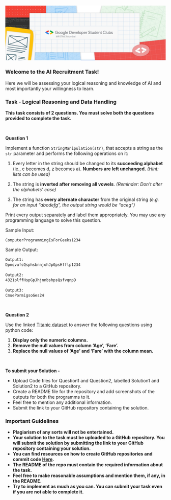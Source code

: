 ![](https://raw.githubusercontent.com/GDSC-NMIMS-MPSTME-Mumbai/AI-Recruitment-Task-22/main/GDSC%20MPSTME%20logo.png)
### Welcome to the AI Recruitment Task!

Here we will be assessing your logical reasoning and knowledge of AI and most importantly your willingness to learn. 

### Task - Logical Reasoning and Data Handling

**This task consists of 2 questions. You must solve both the questions provided to complete the task.**

<br/>

**Question 1**

Implement a function `StringManipulation(str)`, that accepts a string as the `str` parameter and performs the following operations on it:
   
   1. Every letter in the string should be changed to its **succeeding alphabet** (ie., c becomes d, z becomes a). **Numbers are left unchanged.** _(Hint: lists can be used)_

   2. The string is **inverted after removing all vowels**. _(Reminder: Don't alter the alphabets' case)_
   3. The string has **every alternate character** from the original string _(e.g. for an input “abcdefg”, the output string would be “aceg”)_
   
   Print every output separately and label them appropriately. You may use any programming language to solve this question.
   
   Sample Input:
   
    ComputerProgrammingIsForGeeks1234
    
   Sample Output:
   
    Output1:
    DpnqvufsQsphsbnnjohJpGpsHfflp1234
    
    Output2:
    4321plffHspGpJhjnnbshpsQsfvqnpD
    
    Output3:
    CmuePormigsoGes24

<br/>

**Question 2**

Use the linked [Titanic dataset](https://github.com/GDSC-NMIMS-MPSTME-Mumbai/AI-Recruitment-Task-22/blob/49b07b1dce2c660f47ff37dce55790d16a5b4b91/titanic.csv) to answer the following questions using python code:
   
   1. **Display only the numeric columns.**
   2. **Remove the null values from column ‘Age’, ‘Fare’.**
   3. **Replace the null values of ‘Age’ and ‘Fare’ with the column mean.**
   
<br/>

**To submit your Solution -**
- Upload Code files for Question1 and Question2, labelled Solution1 and Solution2 to a GitHub repository.
- Create a README file for the repository and add screenshots of the outputs for both the programms to it.
- Feel free to mention any additional information.
- Submit the link to your GitHub repository containing the solution.
   
### Important Guidelines
- **Plagiarism of any sorts will not be entertained.**
- **Your solution to the task must be uploaded to a GitHub repository. You will submit the solution by submitting the link to your GitHub repository containing your solution.**
- **You can find resources on how to create GitHub repositories and commit code [Here](https://rogerdudler.github.io/git-guide/).**
- **The README of the repo must contain the required information about the task.**
- **Feel free to make reasonable assumptions and mention them, if any, in the README.**
- **Try to implement as much as you can. You can submit your task even if you are not able to complete it.**
